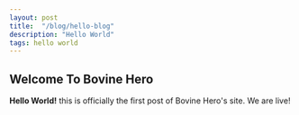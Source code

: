```yaml
---
layout: post
title:  "/blog/hello-blog"
description: "Hello World"
tags: hello world 
---
```


## Welcome To Bovine Hero

**Hello World!** this is officially the first post of Bovine Hero's site.
We are live!

